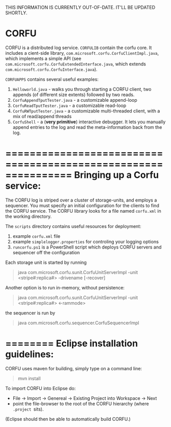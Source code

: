 THIS INFORMATION IS CURRENTLY OUT-OF-DATE. IT'LL BE UPDATED SHORTLY.



CORFU
=====

CORFU is a distributed log service. `CORFULIB` contain the corfu core. It includes a cient-side library, `com.microsoft.corfu.CorfuClientImpl.java`, 
which implements a simple API (see `com.microsoft.corfu.CorfuExtendedInterface.java`, 
    which extends `com.microsoft.corfu.CorfuInterface.java`).

`CORFUAPPS` contains several useful examples:
1. `Helloworld.java`  - walks you through starting a CORFU client, two appends (of different size extents) followed by two reads. 
2. `CorfuAppendTputTester.java` - a customizable append-loop
3. `CorfuReadTputTester.java` - a customizable read-loop
4. `CorfuRWTputTester.java` - a customizable multi-threaded client, with a mix of read/append threads
5. `CorfuShell` - a (**very primitive**) interactive debugger. It lets you manually append entries to the log and read the meta-information back from the log.

=============================================================== 
Bringing up a Corfu service:
==============================================================

The CORFU log is striped over a cluster of storage-units, and employs a sequencer. You must specify an initial configuration for the clients to find the CORFU service. The CORFU library looks for a file named `corfu.xml` in the working directory.

The `scripts` directory contains useful resources for deployment:

1. example `corfu.xml` file
2. example `simplelogger.properties` for controling your logging options
3. `runcorfu.ps1` is a PowerShell script which deploys CORFU servers and sequencer off the configuration


Each storage unit is started by running

>    java com.microsoft.corfu.sunit.CorfuUnitServerImpl -unit <stripe#:replica#> -drivename <drivename> [-recover]

Another option is to run in-memory, without persistence:

>	java com.microsoft.corfu.sunit.CorfuUnitServerImpl -unit <stripe#:replica#> <-rammode>
       
the sequencer is run by

>	java com.microsoft.corfu.sequencer.CorfuSequencerImpl


========
Eclipse installation guidelines:    
================================================================
CORFU uses maven for building, simply type on a command line: 
> mvn install 

To import CORFU into Eclipse do:

- File -> Import -> Genereal -> Existing Project into Workspace -> Next
- point the file-browser to the root of the CORFU hierarchy (where `.project `sits).

(Eclipse should then be able to automatically build CORFU.)
